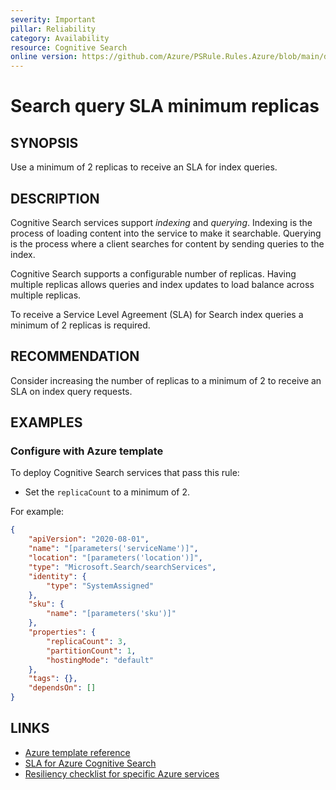 ```yaml
---
severity: Important
pillar: Reliability
category: Availability
resource: Cognitive Search
online version: https://github.com/Azure/PSRule.Rules.Azure/blob/main/docs/en/rules/Azure.Search.QuerySLA.md
---
```


# Search query SLA minimum replicas

## SYNOPSIS

Use a minimum of 2 replicas to receive an SLA for index queries.

## DESCRIPTION

Cognitive Search services support _indexing_ and _querying_.
Indexing is the process of loading content into the service to make it searchable.
Querying is the process where a client searches for content by sending queries to the index.

Cognitive Search supports a configurable number of replicas.
Having multiple replicas allows queries and index updates to load balance across multiple replicas.

To receive a Service Level Agreement (SLA) for Search index queries a minimum of 2 replicas is required.

## RECOMMENDATION

Consider increasing the number of replicas to a minimum of 2 to receive an SLA on index query requests.

## EXAMPLES

### Configure with Azure template

To deploy Cognitive Search services that pass this rule:

- Set the `replicaCount` to a minimum of 2.

For example:

```json
{
    "apiVersion": "2020-08-01",
    "name": "[parameters('serviceName')]",
    "location": "[parameters('location')]",
    "type": "Microsoft.Search/searchServices",
    "identity": {
        "type": "SystemAssigned"
    },
    "sku": {
        "name": "[parameters('sku')]"
    },
    "properties": {
        "replicaCount": 3,
        "partitionCount": 1,
        "hostingMode": "default"
    },
    "tags": {},
    "dependsOn": []
}
```

## LINKS

- [Azure template reference](https://docs.microsoft.com/azure/templates/microsoft.search/searchservices#searchserviceproperties-object)
- [SLA for Azure Cognitive Search](https://azure.microsoft.com/support/legal/sla/search)
- [Resiliency checklist for specific Azure services](https://docs.microsoft.com/azure/architecture/checklist/resiliency-per-service#search)
